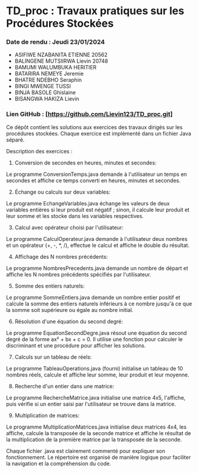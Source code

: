 # TD_proc : Travaux pratiques sur les Procédures Stockées
### Date de rendu : Jeudi 23/01/2024

<Membres du groupe :>

* ASIFIWE NZABANITA ETIENNE 20562
* BALINGENE MUTSIIRWA Lievin 20748
* BAMUMI WALUMBUKA HERITIER 
* BATARIRA NEMEYE Jeremie
* BHATRE NDEBHO Seraphin
* BINGI MWENGE TUSSI
* BINJA BASOLE Ghislaine
* BISANGWA HAKIZA Lievin


### Lien GitHub : [https://github.com/Lievin123/TD_proc.git]

Ce dépôt contient les solutions aux exercices des travaux dirigés sur les procédures stockées. Chaque exercice est implémenté dans un fichier Java séparé.

Description des exercices :
1. Conversion de secondes en heures, minutes et secondes:

Le programme ConversionTemps.java demande à l'utilisateur un temps en secondes et affiche ce temps converti en heures, minutes et secondes.

2. Échange ou calculs sur deux variables:

Le programme EchangeVariables.java échange les valeurs de deux variables entières si leur produit est négatif ; sinon, il calcule leur produit et leur somme et les stocke dans les variables respectives.

3. Calcul avec opérateur choisi par l'utilisateur:

Le programme CalculOperateur.java demande à l'utilisateur deux nombres et un opérateur (+, -, *, /), effectue le calcul et affiche le double du résultat.

4. Affichage des N nombres précédents:

Le programme NombresPrecedents.java demande un nombre de départ et affiche les N nombres précédents spécifiés par l'utilisateur.

5. Somme des entiers naturels:

Le programme SommeEntiers.java demande un nombre entier positif et calcule la somme des entiers naturels inférieurs à ce nombre jusqu'à ce que la somme soit supérieure ou égale au nombre initial.

6. Résolution d'une équation du second degré:

Le programme EquationSecondDegre.java résout une équation du second degré de la forme ax² + bx + c = 0. Il utilise une fonction pour calculer le discriminant et une procédure pour afficher les solutions.

7. Calculs sur un tableau de réels:

Le programme TableauOperations.java (fourni) initialise un tableau de 10 nombres réels, calcule et affiche leur somme, leur produit et leur moyenne.

8. Recherche d'un entier dans une matrice:

Le programme RechercheMatrice.java initialise une matrice 4x5, l'affiche, puis vérifie si un entier saisi par l'utilisateur se trouve dans la matrice.

9. Multiplication de matrices:

Le programme MultiplicationMatrices.java initialise deux matrices 4x4, les affiche, calcule la transposée de la seconde matrice et affiche le résultat de la multiplication de la première matrice par la transposée de la seconde.

Chaque fichier .java est clairement commenté pour expliquer son fonctionnement. Le répertoire est organisé de manière logique pour faciliter la navigation et la compréhension du code.
